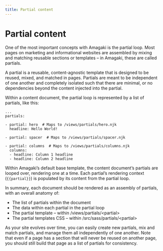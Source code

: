 ```yaml
---
title: Partial content
---
```

# Partial content

One of the most important concepts with Amagaki is the partial loop. Most pages
on marketing and informational websites are assembled by mixing and matching
reusable sections or templates – in Amagaki, these are called partials.

A partial is a reusable, content-agnostic template that is designed to be
reused, mixed, and matched in pages. Partials are meant to be independent of one
another and completely isolated such that there are minimal, or no dependencies
beyond the content injected into the partial.

Within a content document, the partial loop is represented by a list of
partials, like this:


```
...
partials:

- partial: hero  # Maps to /views/partials/hero.njk
  headline: Hello World!

- partial: spacer  # Maps to /views/partials/spacer.njk

- partial: columns  # Maps to /views/partials/columns.njk
  columns: 
  - headline: Column 1 headline
  - headline: Column 2 headline
```


Within Amagaki’s default base template, the content document’s partials are
looped over, rendering one at a time. Each partial’s rendering context
(`{{partial}}`) is populated by its content from the partial loop.

In summary, each document should be rendered as an assembly of partials, with an
overall anatomy of:



*   The list of partials within the document
*   The data within each partial in the partial loop
*   The partial template – within /views/partials/&lt;partial>
*   The partial templates CSS – within /src/sass/partials/&lt;partial>

As your site evolves over time, you can easily create new partials, mix and
match partials, and manage them all independently of one another. Note that even
if a page has a section that will never be reused on another page, you should
still build that page as a list of partials for consistency.
